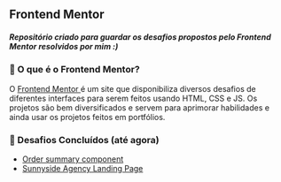## Frontend Mentor

##### Repositório criado para guardar os desafios propostos pelo Frontend Mentor resolvidos por mim :)

### 🤔 O que é o Frontend Mentor? 
O <a  href="https://www.frontendmentor.io/" target="_blank">Frontend Mentor </a> é um site que disponibiliza diversos desafios de diferentes interfaces para serem feitos usando HTML, CSS e JS. Os projetos são bem diversificados e servem para aprimorar habilidades e ainda usar os projetos feitos em portfólios.

### :rocket: Desafios Concluídos (até agora)
- <a href="https://github.com/bruna-nunes/frontendmentor/tree/master/desafio-01">Order summary component</a>
- <a href="https://github.com/bruna-nunes/frontendmentor/tree/master/desafio-02">Sunnyside Agency Landing Page</a>

